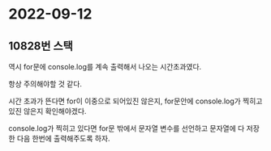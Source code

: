 # 2022-09-12

## 10828번 스택

역시 for문에 console.log를 계속 출력해서 나오는 시간초과였다.

항상 주의해야할 것 같다.

시간 초과가 뜬다면 for이 이중으로 되어있진 않은지, for문안에 console.log가 찍히고 있진 않은지 확인해야겠다.

console.log가 찍히고 있다면 for문 밖에서 문자열 변수를 선언하고 문자열에 다 저장한 다음 한번에 출력해주도록 하자.
